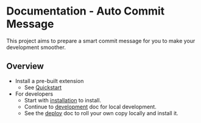 # Documentation - Auto Commit Message

This project aims to prepare a smart commit message for you to make your development smoother.


## Overview

- Install a pre-built extension
    - See [Quickstart](quickstart.md)
- For developers
    - Start with [installation](installation.md) to install.
    - Continue to [development](development.md) doc for local development. 
    - See the [deploy](deploy.md) doc to roll your own copy locally and install it.


<!--

The docs are split into two features:

- [Extension](extension.md)
- [Terminal hook](terminal-hook.md)

Part ideas:

- A shell script in a repo
- References a concatenated JS script from this repo (just the text handling and not the full extension), which is in a bin directory.

-->

